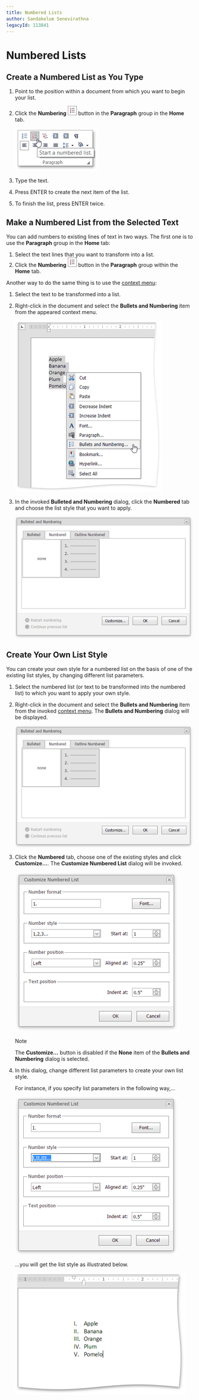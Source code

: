 ```yaml
---
title: Numbered Lists
author: Sandakelum Senevirathna
legacyId: 113841
---
```

# Numbered Lists
## Create a Numbered List as You Type
1. Point to the position within a document from which you want to begin your list.
2. Click the **Numbering** ![EUD_ASPxRichEdit_Home_NumberedListButton](../../../images/img117841.png) button in the **Paragraph** group in the **Home** tab.
	
	![EUD_ASPxRichEdit_Home_InsertNumberedList](../../../images/img117837.png)
3. Type the text.
4. Press ENTER to create the next item of the list.
5. To finish the list, press ENTER twice.

## Make a Numbered List from the Selected Text
You can add numbers to existing lines of text in two ways. The first one is to use the **Paragraph** group in the **Home** tab:
1. Select the text lines that you want to transform into a list.
2. Click the **Numbering** ![EUD_ASPxRichEdit_Home_NumberedListButton](../../../images/img117841.png) button in the **Paragraph** group within the **Home** tab.

Another way to do the same thing is to use the [context menu](../text-editor-ui/editor-elements.md):
1. Select the text to be transformed into a list.
2. Right-click in the document and select the **Bullets and Numbering** item from the appeared context menu.
	
	![EUD_ASPxRichEdit_Home_BulletedandNumberedListsContext](../../../images/img117843.png)
3. In the invoked **Bulleted and Numbering** dialog, click the **Numbered** tab and choose the list style that you want to apply.
	
	![EUD_ASPxRichEdit_Home_NumberedListDialog](../../../images/img117845.png)

## Create Your Own List Style
You can create your own style for a numbered list on the basis of one of the existing list styles, by changing different list parameters.
1. Select the numbered list (or text to be transformed into the numbered list) to which you want to apply your own style.
2. Right-click in the document and select the **Bullets and Numbering** item from the invoked [context menu](../text-editor-ui/editor-elements.md). The **Bullets and Numbering** dialog will be displayed.
	
	![EUD_ASPxRichEdit_Home_NumberedListDialog](../../../images/img117845.png)
3. Click the **Numbered** tab, choose one of the existing styles and click **Customize...**. The **Customize Numbered List** dialog will be invoked.
	
	![EUD_ASPxRichEdit_Lists_NumberedListDialog-1](../../../images/img117985.png)
	
	> [!NOTE]
	> The **Customize...** button is disabled if the **None** item of the **Bullets and Numbering** dialog is selected.
4. In this dialog, change different list parameters to create your own list style.
	
	For instance, if you specify list parameters in the following way,...
	
	![EUD_ASPxRichEdit_Lists_NumberedListDialog-2](../../../images/img117986.png)
	
	...you will get the list style as illustrated below.
	
	![EUD_ASPxRichEdit_Lists_CustomizedNumbered](../../../images/img117987.png)